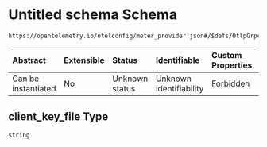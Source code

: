 # Untitled schema Schema

```txt
https://opentelemetry.io/otelconfig/meter_provider.json#/$defs/OtlpGrpcMetricExporter/properties/client_key_file
```



| Abstract            | Extensible | Status         | Identifiable            | Custom Properties | Additional Properties | Access Restrictions | Defined In                                                                     |
| :------------------ | :--------- | :------------- | :---------------------- | :---------------- | :-------------------- | :------------------ | :----------------------------------------------------------------------------- |
| Can be instantiated | No         | Unknown status | Unknown identifiability | Forbidden         | Allowed               | none                | [meter\_provider.json\*](../schema/meter_provider.json "open original schema") |

## client\_key\_file Type

`string`
